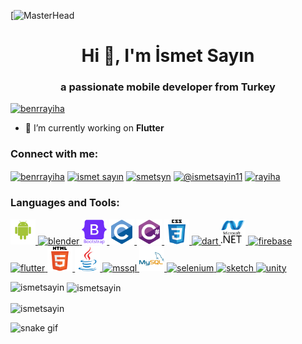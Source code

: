 [![MasterHead]([https://instagram.fgny1-1.fna.fbcdn.net/v/t51.2885-19/424484903_1521218752069864_4068764437506482499_n.jpg?stp=dst-jpg_s150x150&_nc_ht=instagram.fgny1-1.fna.fbcdn.net&_nc_cat=104&_nc_ohc=O2C96l75lbQAX8auiwc&edm=AOQ1c0wBAAAA&ccb=7-5&oh=00_AfCPhmvknEkMK3xbItHK2Pkhf21e1I6VI87ZSVPbN5lLmw&oe=66095E85&_nc_sid=8b3546](https://www.wallpaperflare.com/digital-art-artwork-cyber-cyberpunk-neon-lights-neon-lights-wallpaper-udewr))
<h1 align="center">Hi 👋, I'm İsmet Sayın</h1>
<h3 align="center">a passionate mobile developer from Turkey</h3>

<p align="left"> <a href="https://twitter.com/benrrayiha" target="blank"><img src="https://img.shields.io/twitter/follow/benrrayiha?logo=twitter&style=for-the-badge" alt="benrrayiha" /></a> </p>

- 🔭 I’m currently working on **Flutter**

<h3 align="left">Connect with me:</h3>
<p align="left">
<a href="https://twitter.com/benrrayiha" target="blank"><img align="center" src="https://raw.githubusercontent.com/rahuldkjain/github-profile-readme-generator/master/src/images/icons/Social/twitter.svg" alt="benrrayiha" height="30" width="40" /></a>
<a href="https://linkedin.com/in/i̇smet sayın" target="blank"><img align="center" src="https://raw.githubusercontent.com/rahuldkjain/github-profile-readme-generator/master/src/images/icons/Social/linked-in-alt.svg" alt="i̇smet sayın" height="30" width="40" /></a>
<a href="https://instagram.com/smetsyn" target="blank"><img align="center" src="https://raw.githubusercontent.com/rahuldkjain/github-profile-readme-generator/master/src/images/icons/Social/instagram.svg" alt="smetsyn" height="30" width="40" /></a>
<a href="https://medium.com/@ismetsayin11" target="blank"><img align="center" src="https://raw.githubusercontent.com/rahuldkjain/github-profile-readme-generator/master/src/images/icons/Social/medium.svg" alt="@ismetsayin11" height="30" width="40" /></a>
<a href="https://discord.gg/rayiha" target="blank"><img align="center" src="https://raw.githubusercontent.com/rahuldkjain/github-profile-readme-generator/master/src/images/icons/Social/discord.svg" alt="rayiha" height="30" width="40" /></a>
</p>

<h3 align="left">Languages and Tools:</h3>
<p align="left"> <a href="https://developer.android.com" target="_blank" rel="noreferrer"> <img src="https://raw.githubusercontent.com/devicons/devicon/master/icons/android/android-original-wordmark.svg" alt="android" width="40" height="40"/> </a> <a href="https://www.blender.org/" target="_blank" rel="noreferrer"> <img src="https://download.blender.org/branding/community/blender_community_badge_white.svg" alt="blender" width="40" height="40"/> </a> <a href="https://getbootstrap.com" target="_blank" rel="noreferrer"> <img src="https://raw.githubusercontent.com/devicons/devicon/master/icons/bootstrap/bootstrap-plain-wordmark.svg" alt="bootstrap" width="40" height="40"/> </a> <a href="https://www.cprogramming.com/" target="_blank" rel="noreferrer"> <img src="https://raw.githubusercontent.com/devicons/devicon/master/icons/c/c-original.svg" alt="c" width="40" height="40"/> </a> <a href="https://www.w3schools.com/cs/" target="_blank" rel="noreferrer"> <img src="https://raw.githubusercontent.com/devicons/devicon/master/icons/csharp/csharp-original.svg" alt="csharp" width="40" height="40"/> </a> <a href="https://www.w3schools.com/css/" target="_blank" rel="noreferrer"> <img src="https://raw.githubusercontent.com/devicons/devicon/master/icons/css3/css3-original-wordmark.svg" alt="css3" width="40" height="40"/> </a> <a href="https://dart.dev" target="_blank" rel="noreferrer"> <img src="https://www.vectorlogo.zone/logos/dartlang/dartlang-icon.svg" alt="dart" width="40" height="40"/> </a> <a href="https://dotnet.microsoft.com/" target="_blank" rel="noreferrer"> <img src="https://raw.githubusercontent.com/devicons/devicon/master/icons/dot-net/dot-net-original-wordmark.svg" alt="dotnet" width="40" height="40"/> </a> <a href="https://firebase.google.com/" target="_blank" rel="noreferrer"> <img src="https://www.vectorlogo.zone/logos/firebase/firebase-icon.svg" alt="firebase" width="40" height="40"/> </a> <a href="https://flutter.dev" target="_blank" rel="noreferrer"> <img src="https://www.vectorlogo.zone/logos/flutterio/flutterio-icon.svg" alt="flutter" width="40" height="40"/> </a> <a href="https://www.w3.org/html/" target="_blank" rel="noreferrer"> <img src="https://raw.githubusercontent.com/devicons/devicon/master/icons/html5/html5-original-wordmark.svg" alt="html5" width="40" height="40"/> </a> <a href="https://www.java.com" target="_blank" rel="noreferrer"> <img src="https://raw.githubusercontent.com/devicons/devicon/master/icons/java/java-original.svg" alt="java" width="40" height="40"/> </a> <a href="https://www.microsoft.com/en-us/sql-server" target="_blank" rel="noreferrer"> <img src="https://www.svgrepo.com/show/303229/microsoft-sql-server-logo.svg" alt="mssql" width="40" height="40"/> </a> <a href="https://www.mysql.com/" target="_blank" rel="noreferrer"> <img src="https://raw.githubusercontent.com/devicons/devicon/master/icons/mysql/mysql-original-wordmark.svg" alt="mysql" width="40" height="40"/> </a> <a href="https://www.selenium.dev" target="_blank" rel="noreferrer"> <img src="https://raw.githubusercontent.com/detain/svg-logos/780f25886640cef088af994181646db2f6b1a3f8/svg/selenium-logo.svg" alt="selenium" width="40" height="40"/> </a> <a href="https://www.sketch.com/" target="_blank" rel="noreferrer"> <img src="https://www.vectorlogo.zone/logos/sketchapp/sketchapp-icon.svg" alt="sketch" width="40" height="40"/> </a> <a href="https://unity.com/" target="_blank" rel="noreferrer"> <img src="https://www.vectorlogo.zone/logos/unity3d/unity3d-icon.svg" alt="unity" width="40" height="40"/> </a> </p>

<p><img align="left" src="https://github-readme-stats.vercel.app/api/top-langs?username=ismetsayin&show_icons=true&locale=en&layout=compact" alt="ismetsayin" /></p>

<p>&nbsp;<img align="center" src="https://github-readme-stats.vercel.app/api?username=ismetsayin&show_icons=true&locale=en" alt="ismetsayin" /></p>

<p><img align="center" src="https://github-readme-streak-stats.herokuapp.com/?user=ismetsayin&" alt="ismetsayin" /></p>


![snake gif](https://github.com/ismetsayin/ismetsayin/blob/output/github-contribution-grid-snake.gif)


